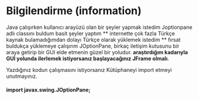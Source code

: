# Bilgilendirme (information)

Java çalışırken kullanıcı arayüzü olan bir şeyler yapmak istedim Joptionpane adlı classını buldum basit şeyler yaptım ** internette çok fazla Türkçe kaynak bulamadığımdan dolayı Türkçe olarak yüklemek istedim ** fırsat buldukça yüklemeye çalışırım JOptionPane, birkaç iletişim kutusunu bir araya getirip bir GUI elde etmenin güzel bir yoludur. **araştırdığım kadarıyla GUİ yolunda ilerlemek istiyorsanız başlayacağınız JFrame olmalı**.

Yazdığınız kodun çalışmasını istiyorsanız Kütüphaneyi import etmeyi unutmayınız. 

#### import javax.swing.JOptionPane;


